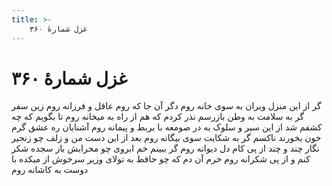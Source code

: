 ```yaml
---
title: >-
    غزل شمارهٔ ۳۶۰
---
```

# غزل شمارهٔ ۳۶۰

گر از این منزل ویران به سوی خانه روم
دگر آن جا که روم عاقل و فرزانه روم
زین سفر گر به سلامت به وطن بازرسم
نذر کردم که هم از راه به میخانه روم
تا بگویم که چه کشفم شد از این سیر و سلوک
به در صومعه با بربط و پیمانه روم
آشنایان ره عشق گرم خون بخورند
ناکسم گر به شکایت سوی بیگانه روم
بعد از این دست من و زلف چو زنجیر نگار
چند و چند از پی کام دل دیوانه روم
گر ببینم خم ابروی چو محرابش باز
سجده شکر کنم و از پی شکرانه روم
خرم آن دم که چو حافظ به تولای وزیر
سرخوش از میکده با دوست به کاشانه روم
